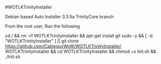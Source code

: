 #WOTLKTrinityInstaller

Debian based Auto Installer 3.3.5a TrinityCore branch

From the root user, Run the following 

cd / && rm -rf WOTLKTrinityInstaller && apt-get install git sudo -y && [ -d "WOTLKTrinityInstaller" ] || git clone https://github.com/CableguyWoW/WOTLKTrinityInstaller/ WOTLKTrinityInstaller && cd WOTLKTrinityInstaller && chmod +x Init.sh && ./Init.sh

